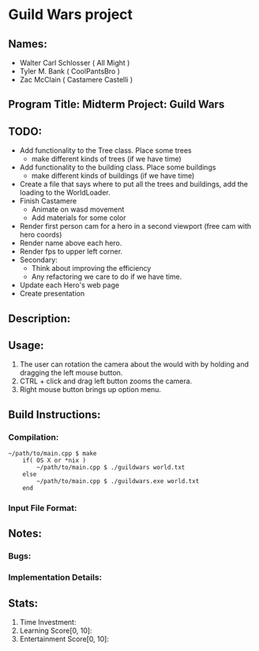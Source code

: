 # Guild Wars project

## Names: 
* Walter Carl Schlosser ( All Might ) 
* Tyler M. Bank ( CoolPantsBro )
* Zac McClain ( Castamere Castelli )

## Program Title: Midterm Project: Guild Wars	

## TODO:

* Add functionality to the Tree class. Place some trees
	* make different kinds of trees (if we have time)
* Add functionality to the building class. Place some buildings
	* make different kinds of buildings (if we have time)
* Create a file that says where to put all the trees and buildings, add the loading to the WorldLoader.
* Finish Castamere
  * Animate on wasd movement
  * Add materials for some color
* Render first person cam for a hero in a second viewport (free cam with hero coords)
* Render name above each hero.
* Render fps to upper left corner.
* Secondary:
  * Think about improving the efficiency
  * Any refactoring we care to do if we have time.
* Update each Hero's web page
* Create presentation

## Description:

## Usage:
1. The user can rotation the camera about the would with by holding and dragging the left mouse button.
2. CTRL + click and drag left button zooms the camera.
3. Right mouse button brings up option menu.

## Build Instructions:
### Compilation:
	~/path/to/main.cpp $ make
        if( OS X or *nix )
            ~/path/to/main.cpp $ ./guildwars world.txt
        else
            ~/path/to/main.cpp $ ./guildwars.exe world.txt
        end

### Input File Format:

## Notes:
### Bugs:

### Implementation Details:

## Stats:
1. Time Investment:
2. Learning Score[0, 10]:
3. Entertainment Score[0, 10]:
